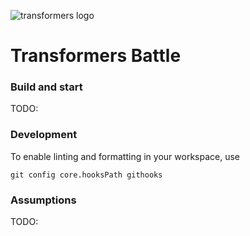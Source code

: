 ![transformers logo](https://upload.wikimedia.org/wikipedia/commons/e/ed/Logo_of_Transformers.png)

# Transformers Battle

### Build and start

TODO:

### Development

To enable linting and formatting in your workspace, use
```
git config core.hooksPath githooks
```

### Assumptions

TODO:
